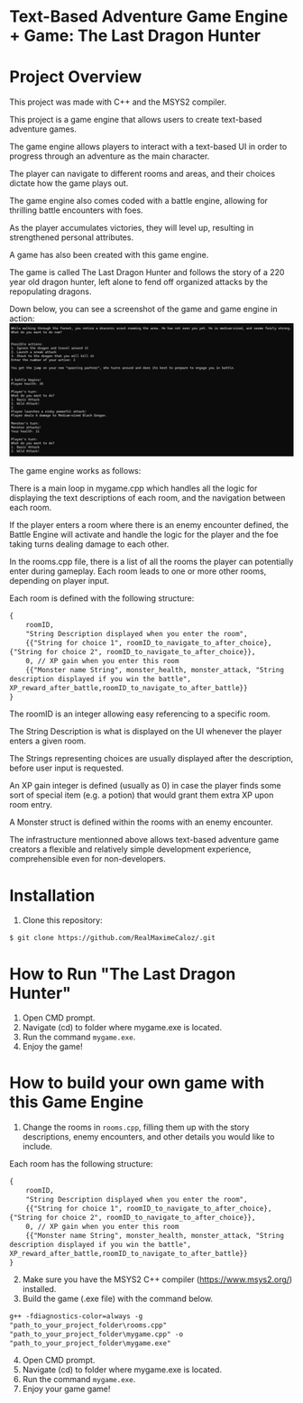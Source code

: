 # Text-Based Adventure Game Engine + Game: The Last Dragon Hunter

# Project Overview
This project was made with C++ and the MSYS2 compiler.

This project is a game engine that allows users to create text-based adventure games.

The game engine allows players to interact with a text-based UI in order to progress through an adventure as the main character.

The player can navigate to different rooms and areas, and their choices dictate how the game plays out.

The game engine also comes coded with a battle engine, allowing for thrilling battle encounters with foes.

As the player accumulates victories, they will level up, resulting in strengthened personal attributes.

A game has also been created with this game engine. 

The game is called The Last Dragon Hunter and follows the story of a 220 year old dragon hunter, left alone to fend off organized attacks by the repopulating dragons.

Down below, you can see a screenshot of the game and game engine in action:
![game](https://github.com/RealMaximeCaloz/Portfolio/blob/4692cc69ce89ab5b3396e04c3d928a71023e3056/the_last_dragon_hunter_gameplay_screenshot.png)

The game engine works as follows:

There is a main loop in mygame.cpp which handles all the logic for displaying the text descriptions of each room, and the navigation between each room.

If the player enters a room where there is an enemy encounter defined, the Battle Engine will activate and handle the logic for the player and the foe taking turns dealing damage to each other.

In the rooms.cpp file, there is a list of all the rooms the player can potentially enter during gameplay. Each room leads to one or more other rooms, depending on player input.

Each room is defined with the following structure:
```
{
    roomID,
    "String Description displayed when you enter the room",
    {{"String for choice 1", roomID_to_navigate_to_after_choice},{"String for choice 2", roomID_to_navigate_to_after_choice}}, 
    0, // XP gain when you enter this room
    {{"Monster name String", monster_health, monster_attack, "String description displayed if you win the battle", XP_reward_after_battle,roomID_to_navigate_to_after_battle}}
}
```

The roomID is an integer allowing easy referencing to a specific room.

The String Description is what is displayed on the UI whenever the player enters a given room.

The Strings representing choices are usually displayed after the description, before user input is requested.

An XP gain integer is defined (usually as 0) in case the player finds some sort of special item (e.g. a potion) that would grant them extra XP upon room entry.

A Monster struct is defined within the rooms with an enemy encounter.


The infrastructure mentionned above allows text-based adventure game creators a flexible and relatively simple development experience, comprehensible even for non-developers.

# Installation
1. Clone this repository:
```
$ git clone https://github.com/RealMaximeCaloz/.git
``` 

# How to Run "The Last Dragon Hunter"
1. Open CMD prompt.
2. Navigate (cd) to folder where mygame.exe is located.
3. Run the command `mygame.exe`.
4. Enjoy the game!

# How to build your own game with this Game Engine
1. Change the rooms in `rooms.cpp`, filling them up with the story descriptions, enemy encounters, and other details you would like to include. 

Each room has the following structure:
```
{
    roomID,
    "String Description displayed when you enter the room",
    {{"String for choice 1", roomID_to_navigate_to_after_choice},{"String for choice 2", roomID_to_navigate_to_after_choice}}, 
    0, // XP gain when you enter this room
    {{"Monster name String", monster_health, monster_attack, "String description displayed if you win the battle", XP_reward_after_battle,roomID_to_navigate_to_after_battle}}
}
```
2. Make sure you have the MSYS2 C++ compiler (https://www.msys2.org/) installed.
3. Build the game (.exe file) with the command below.
```
g++ -fdiagnostics-color=always -g "path_to_your_project_folder\rooms.cpp" "path_to_your_project_folder\mygame.cpp" -o "path_to_your_project_folder\mygame.exe"
```
4. Open CMD prompt.
5. Navigate (cd) to folder where mygame.exe is located.
6. Run the command `mygame.exe`.
7. Enjoy your game game!
